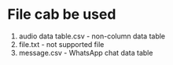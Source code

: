 # File cab be used
1) audio data table.csv - non-column data table
2) file.txt - not supported file
3) message.csv - WhatsApp chat data table
